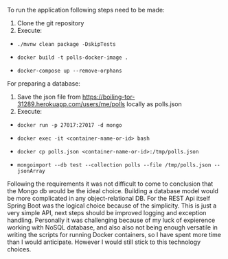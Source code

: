 To run the application following steps need to be made:
1. Clone the git repository
2. Execute: 
-     ./mvnw clean package -DskipTests
-     docker build -t polls-docker-image .
-     docker-compose up --remove-orphans

For preparing a database:
1. Save the json file from https://boiling-tor-31289.herokuapp.com/users/me/polls locally as polls.json
2. Execute: 
-     docker run -p 27017:27017 -d mongo 
-     docker exec -it <container-name-or-id> bash
-     docker cp polls.json <container-name-or-id>:/tmp/polls.json
-     mongoimport --db test --collection polls --file /tmp/polls.json --jsonArray
     
Following the requirements it was not difficult to come to conclusion that the Mongo db would be the ideal choice.
Building a database model would be more complicated in any object-relational DB. For the REST Api itself
Spring Boot was the logical choice because of the simplicity.
This is just a very simple API, next steps should be improved logging and exception handling.
Personally it was challenging because of my luck of expierence working with NoSQL database, and also
also not being enough versatile in writing the scripts for running Docker containers, 
so I have spent more time than I would anticipate. However I would still stick to this technology choices.
